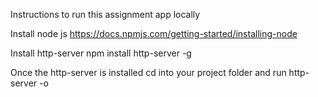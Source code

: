 Instructions to run this assignment app locally

Install node js
  https://docs.npmjs.com/getting-started/installing-node

Install http-server 
  npm install http-server -g

Once the http-server is installed cd into your project folder and run http-server -o
